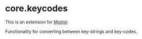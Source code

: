 # core.keycodes

This is an extension for [Mjolnir](https://github.com/mjolnir-io/mjolnir).

Functionality for converting between key-strings and key-codes.
